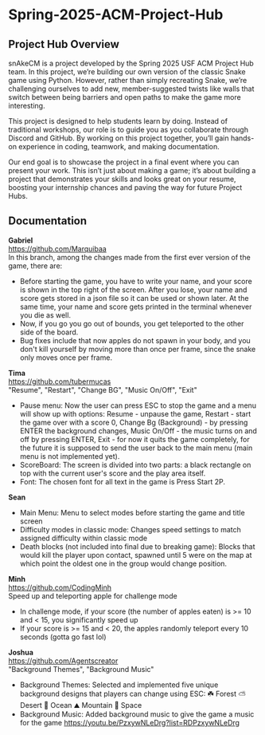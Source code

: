 # Spring-2025-ACM-Project-Hub
## Project Hub Overview

snAkeCM is a project developed by the Spring 2025 USF ACM Project Hub team. In this project, we’re building our own version of the classic Snake game using Python. However, rather than simply recreating Snake, we’re challenging ourselves to add new, member-suggested twists like walls that switch between being barriers and open paths to make the game more interesting.

This project is designed to help students learn by doing. Instead of traditional workshops, our role is to guide you as you collaborate through Discord and GitHub. By working on this project together, you’ll gain hands-on experience in coding, teamwork, and making documentation.

Our end goal is to showcase the project in a final event where you can present your work. This isn’t just about making a game; it’s about building a project that demonstrates your skills and looks great on your resume, boosting your internship chances and paving the way for future Project Hubs.

## Documentation

**Gabriel** <br />
https://github.com/Marquibaa <br />
In this branch, among the changes made from the first ever version of the game, there are:
- Before starting the game, you have to write your name, and your score is shown in the top right of the screen. After you lose, your name and score gets stored in a json file so it can be used or shown later. At the same time, your name and score gets printed in the terminal whenever you die as well.
- Now, if you go you go out of bounds, you get teleported to the other side of the board.
- Bug fixes include that now apples do not spawn in your body, and you don't kill yourself by moving more than once per frame, since the snake only moves once per frame.

**Tima** <br />
https://github.com/tubermucas <br />
"Resume", "Restart", "Change BG", "Music On/Off", "Exit"
- Pause menu: Now the user can press ESC to stop the game and a menu will show up with options: Resume - unpause the game, Restart - start the game over with a score 0, Change Bg (Background) - by pressing ENTER the background changes, Music On/Off - the music turns on and off by pressing ENTER, Exit - for now it quits the game completely, for the future it is supposed to send the user back to the main menu (main menu is not implemented yet).
- ScoreBoard: The screen is divided into two parts: a black rectangle on top with the current user's score and the play area itself.
- Font: The chosen font for all text in the game is Press Start 2P.

**Sean** <br />
- Main Menu: Menu to select modes before starting the game and title screen
- Difficulty modes in classic mode: Changes speed settings to match assigned difficulty within classic mode
- Death blocks (not included into final due to breaking game): Blocks that would kill the player upon contact, spawned until 5 were on the map at which point the oldest one in the group would change position.

**Minh** <br />
https://github.com/CodingMinh <br />
Speed up and teleporting apple for challenge mode
- In challenge mode, if your score (the number of apples eaten) is >= 10 and < 15, you significantly speed up
- If your score is >= 15 and < 20, the apples randomly teleport every 10 seconds (gotta go fast lol)

**Joshua** <br />
https://github.com/Agentscreator <br />
"Background Themes", "Background Music"
- Background Themes: Selected and implemented five unique background designs that players can change using ESC: ☘️ Forest ⛅️ Desert 🌊 Ocean ⛰️ Mountain 🌌 Space
- Background Music: Added background music to give the game a music for the game https://youtu.be/PzxywNLeDrg?list=RDPzxywNLeDrg